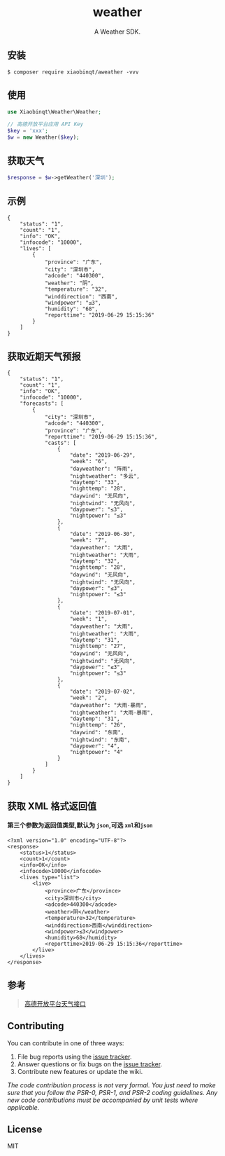 <h1 align="center"> weather </h1>

<p align="center"> A Weather SDK.</p>


## 安装

```shell
$ composer require xiaobinqt/aweather -vvv
```

## 使用

```php
use Xiaobinqt\Weather\Weather;

// 高德开放平台应用 API Key
$key = 'xxx';
$w = new Weather($key);
```

## 获取天气
```php
$response = $w->getWeather('深圳');
```

## 示例
```
{
    "status": "1",
    "count": "1",
    "info": "OK",
    "infocode": "10000",
    "lives": [
        {
            "province": "广东",
            "city": "深圳市",
            "adcode": "440300",
            "weather": "阴",
            "temperature": "32",
            "winddirection": "西南",
            "windpower": "≤3",
            "humidity": "68",
            "reporttime": "2019-06-29 15:15:36"
        }
    ]
}
```

## 获取近期天气预报
```
{
    "status": "1",
    "count": "1",
    "info": "OK",
    "infocode": "10000",
    "forecasts": [
        {
            "city": "深圳市",
            "adcode": "440300",
            "province": "广东",
            "reporttime": "2019-06-29 15:15:36",
            "casts": [
                {
                    "date": "2019-06-29",
                    "week": "6",
                    "dayweather": "阵雨",
                    "nightweather": "多云",
                    "daytemp": "33",
                    "nighttemp": "28",
                    "daywind": "无风向",
                    "nightwind": "无风向",
                    "daypower": "≤3",
                    "nightpower": "≤3"
                },
                {
                    "date": "2019-06-30",
                    "week": "7",
                    "dayweather": "大雨",
                    "nightweather": "大雨",
                    "daytemp": "32",
                    "nighttemp": "28",
                    "daywind": "无风向",
                    "nightwind": "无风向",
                    "daypower": "≤3",
                    "nightpower": "≤3"
                },
                {
                    "date": "2019-07-01",
                    "week": "1",
                    "dayweather": "大雨",
                    "nightweather": "大雨",
                    "daytemp": "31",
                    "nighttemp": "27",
                    "daywind": "无风向",
                    "nightwind": "无风向",
                    "daypower": "≤3",
                    "nightpower": "≤3"
                },
                {
                    "date": "2019-07-02",
                    "week": "2",
                    "dayweather": "大雨-暴雨",
                    "nightweather": "大雨-暴雨",
                    "daytemp": "31",
                    "nighttemp": "26",
                    "daywind": "东南",
                    "nightwind": "东南",
                    "daypower": "4",
                    "nightpower": "4"
                }
            ]
        }
    ]
}
```

## 获取 XML 格式返回值
#### 第三个参数为返回值类型,默认为 `json`,可选 `xml`和`json`

```
<?xml version="1.0" encoding="UTF-8"?>
<response>
    <status>1</status>
    <count>1</count>
    <info>OK</info>
    <infocode>10000</infocode>
    <lives type="list">
        <live>
            <province>广东</province>
            <city>深圳市</city>
            <adcode>440300</adcode>
            <weather>阴</weather>
            <temperature>32</temperature>
            <winddirection>西南</winddirection>
            <windpower>≤3</windpower>
            <humidity>68</humidity>
            <reporttime>2019-06-29 15:15:36</reporttime>
        </live>
    </lives>
</response>
```

## 参考
> [高德开放平台天气接口](https://lbs.amap.com/api/webservice/guide/api/weatherinfo/)

## Contributing

You can contribute in one of three ways:

1. File bug reports using the [issue tracker](https://github.com/xiaobinqt/aweather/issues).
2. Answer questions or fix bugs on the [issue tracker](https://github.com/xiaobinqt/aweather/issues).
3. Contribute new features or update the wiki.

_The code contribution process is not very formal. You just need to make sure that you follow the PSR-0, PSR-1, and PSR-2 coding guidelines. Any new code contributions must be accompanied by unit tests where applicable._

## License

MIT